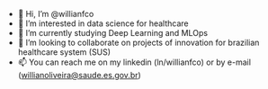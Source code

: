 - 👋 Hi, I’m @willianfco
- 👀 I’m interested in data science for healthcare
- 🌱 I’m currently studying Deep Learning and MLOps 
- 💞️ I’m looking to collaborate on projects of innovation for brazilian healthcare system (SUS) 
- 📫 You can reach me on my linkedin (ln/willianfco) or by e-mail (willianoliveira@saude.es.gov.br)

<!---
willianfco/willianfco is a ✨ special ✨ repository because its `README.md` (this file) appears on your GitHub profile.
You can click the Preview link to take a look at your changes.
--->

